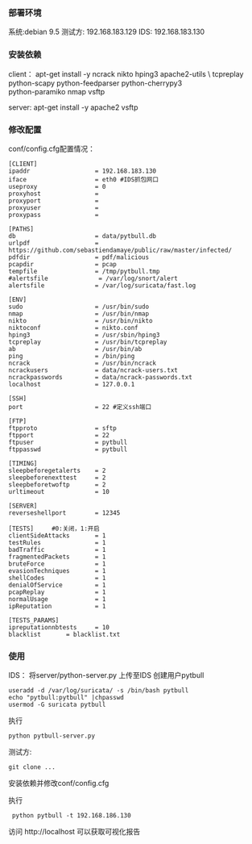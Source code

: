 
### 部署环境

系统:debian 9.5
测试方: 192.168.183.129
IDS: 192.168.183.130

### 安装依赖

client：
apt-get install -y ncrack nikto hping3 apache2-utils \ 
tcpreplay python-scapy python-feedparser python-cherrypy3 \
python-paramiko nmap vsftp

server:
apt-get install -y apache2 vsftp

### 修改配置
conf/config.cfg配置情况：

```
[CLIENT]
ipaddr                  = 192.168.183.130
iface                   = eth0 #IDS抓包网口
useproxy                = 0
proxyhost               =
proxyport               =
proxyuser               =
proxypass               =

[PATHS]
db                      = data/pytbull.db
urlpdf                  = https://github.com/sebastiendamaye/public/raw/master/infected/
pdfdir                  = pdf/malicious
pcapdir                 = pcap
tempfile                = /tmp/pytbull.tmp
#alertsfile              = /var/log/snort/alert
alertsfile              = /var/log/suricata/fast.log

[ENV]
sudo                    = /usr/bin/sudo
nmap                    = /usr/bin/nmap
nikto                   = /usr/bin/nikto
niktoconf               = nikto.conf
hping3                  = /usr/sbin/hping3
tcpreplay               = /usr/bin/tcpreplay
ab                      = /usr/bin/ab
ping                    = /bin/ping
ncrack                  = /usr/bin/ncrack
ncrackusers             = data/ncrack-users.txt
ncrackpasswords         = data/ncrack-passwords.txt
localhost               = 127.0.0.1

[SSH]
port                    = 22 #定义ssh端口

[FTP]
ftpproto                = sftp
ftpport                 = 22
ftpuser                 = pytbull
ftppasswd               = pytbull

[TIMING]
sleepbeforegetalerts    = 2
sleepbeforenexttest     = 2
sleepbeforetwoftp       = 2
urltimeout              = 10

[SERVER]
reverseshellport        = 12345

[TESTS]     #0:关闭，1:开启
clientSideAttacks       = 1 
testRules               = 1
badTraffic              = 1
fragmentedPackets       = 1
bruteForce              = 1
evasionTechniques       = 1
shellCodes              = 1
denialOfService         = 1
pcapReplay              = 1
normalUsage             = 1
ipReputation            = 1

[TESTS_PARAMS]
ipreputationnbtests     = 10
blacklist 		= blacklist.txt 

```

### 使用

IDS：
将server/python-server.py 上传至IDS
创建用户pytbull

```
useradd -d /var/log/suricata/ -s /bin/bash pytbull
echo "pytbull:pytbull" |chpasswd
usermod -G suricata pytbull
```

执行
```
python pytbull-server.py
```

测试方:

```
git clone ...
```


安装依赖并修改conf/config.cfg

执行
```
 python pytbull -t 192.168.186.130

```


访问 http://localhost 可以获取可视化报告
